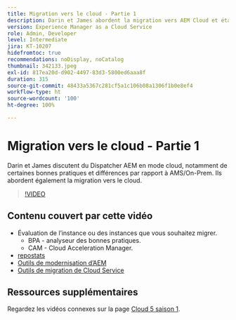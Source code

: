 ```yaml
---
title: Migration vers le cloud - Partie 1
description: Darin et James abordent la migration vers AEM Cloud et étayent leurs propos avec diverses techniques et bonnes pratiques.
version: Experience Manager as a Cloud Service
role: Admin, Developer
level: Intermediate
jira: KT-10207
hidefromtoc: true
recommendations: noDisplay, noCatalog
thumbnail: 342133.jpeg
exl-id: 817ea20d-d902-4497-83d3-5800ed6aaa8f
duration: 315
source-git-commit: 48433a5367c281cf5a1c106b08a1306f1b0e8ef4
workflow-type: ht
source-wordcount: '100'
ht-degree: 100%

---
```


# Migration vers le cloud - Partie 1

Darin et James discutent du Dispatcher AEM en mode cloud, notamment de certaines bonnes pratiques et différences par rapport à AMS/On-Prem. Ils abordent également la migration vers le cloud.

>[!VIDEO](https://video.tv.adobe.com/v/3448730?quality=12&learn=on&captions=fre_fr)

## Contenu couvert par cette vidéo

+ Évaluation de l’instance ou des instances que vous souhaitez migrer.
   + BPA - analyseur des bonnes pratiques.
   + CAM - Cloud Acceleration Manager.
+ [repostats](https://github.com/chetanmeh/oak-console-scripts/tree/master/src/main/groovy/repostats)
+ [Outils de modernisation d’AEM](https://opensource.adobe.com/aem-modernize-tools/)
+ [Outils de migration de Cloud Service](https://github.com/adobe/aem-cloud-service-source-migration)

## Ressources supplémentaires

Regardez les vidéos connexes sur la page [Cloud 5 saison 1](cloud5-season-1.md).
